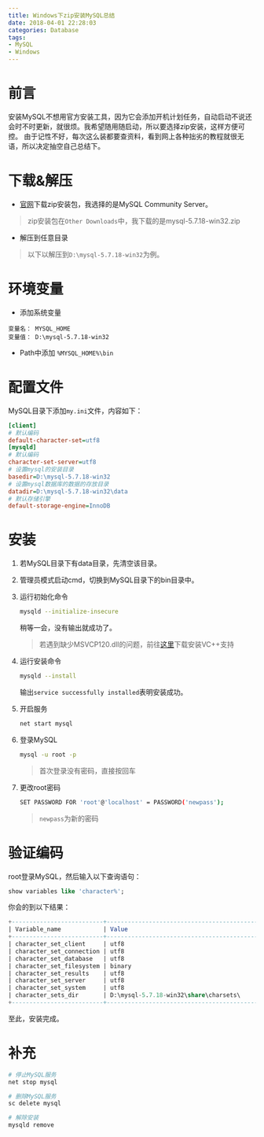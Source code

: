```yaml
---
title: Windows下zip安装MySQL总结
date: 2018-04-01 22:28:03
categories: Database
tags:
- MySQL
- Windows
---
```


# 前言

安装MySQL不想用官方安装工具，因为它会添加开机计划任务，自动启动不说还会时不时更新，就很烦。我希望随用随启动，所以要选择zip安装，这样方便可控。
由于记性不好，每次这么装都要查资料，看到网上各种拙劣的教程就很无语，所以决定抽空自己总结下。

# 下载&解压

* [官网](https://dev.mysql.com/downloads/mysql/)下载zip安装包，我选择的是MySQL Community Server。
> zip安装包在`Other Downloads`中，我下载的是mysql-5.7.18-win32.zip
* 解压到任意目录
> 以下以解压到`D:\mysql-5.7.18-win32`为例。

# 环境变量

* 添加系统变量

```text
变量名： MYSQL_HOME
变量值： D:\mysql-5.7.18-win32
```

* Path中添加 `%MYSQL_HOME%\bin`

# 配置文件

MySQL目录下添加`my.ini`文件，内容如下：

```ini
[client]
# 默认编码
default-character-set=utf8
[mysqld]
# 默认编码
character-set-server=utf8
# 设置mysql的安装目录
basedir=D:\mysql-5.7.18-win32
# 设置mysql数据库的数据的存放目录
datadir=D:\mysql-5.7.18-win32\data
# 默认存储引擎
default-storage-engine=InnoDB
```

# 安装

1. 若MySQL目录下有data目录，先清空该目录。
1. 管理员模式启动cmd，切换到MySQL目录下的bin目录中。
1. 运行初始化命令

    ```sh
    mysqld --initialize-insecure
    ```

    稍等一会，没有输出就成功了。

    > 若遇到缺少MSVCP120.dll的问题，前往[这里](https://www.microsoft.com/en-us/download/details.aspx?id=40784)下载安装VC++支持

1. 运行安装命令

    ```sh
    mysqld --install
    ```

    输出`service successfully installed`表明安装成功。

1. 开启服务

    ```sh
    net start mysql
    ```

1. 登录MySQL

    ```sh
    mysql -u root -p
    ```

    > 首次登录没有密码，直接按回车

1. 更改root密码

    ```sh
    SET PASSWORD FOR 'root'@'localhost' = PASSWORD('newpass');
    ```

    > `newpass`为新的密码

# 验证编码

root登录MySQL，然后输入以下查询语句：

```sql
show variables like 'character%';
```

你会的到以下结果：

```sql
+--------------------------+-------------------------------------------+
| Variable_name            | Value                                     |
+--------------------------+-------------------------------------------+
| character_set_client     | utf8                                      |
| character_set_connection | utf8                                      |
| character_set_database   | utf8                                      |
| character_set_filesystem | binary                                    |
| character_set_results    | utf8                                      |
| character_set_server     | utf8                                      |
| character_set_system     | utf8                                      |
| character_sets_dir       | D:\mysql-5.7.18-win32\share\charsets\     |
+--------------------------+-------------------------------------------+
```

至此，安装完成。

# 补充

```sh
# 停止MySQL服务
net stop mysql

# 删除MySQL服务
sc delete mysql

# 解除安装
mysqld remove
```